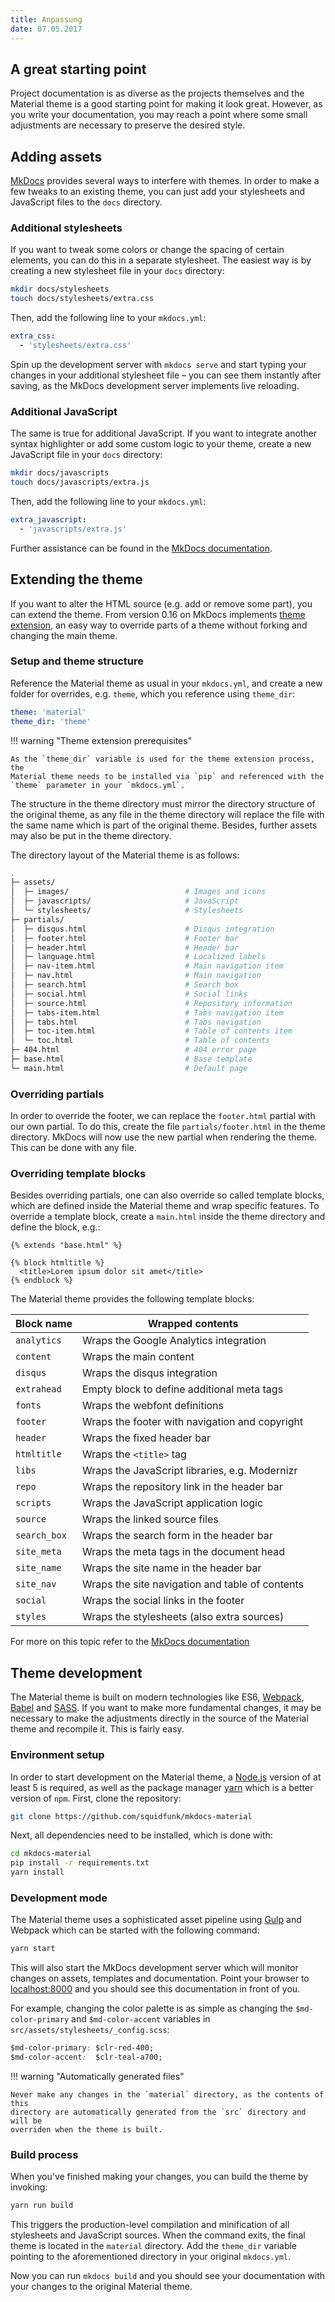 ```yaml
---
title: Anpassung
date: 07.05.2017
---
```

## A great starting point

Project documentation is as diverse as the projects themselves and the Material
theme is a good starting point for making it look great. However, as you write
your documentation, you may reach a point where some small adjustments are
necessary to preserve the desired style.

## Adding assets

[MkDocs][1] provides several ways to interfere with themes. In order to make a
few tweaks to an existing theme, you can just add your stylesheets and
JavaScript files to the `docs` directory.

  [1]: http://www.mkdocs.org

### Additional stylesheets

If you want to tweak some colors or change the spacing of certain elements,
you can do this in a separate stylesheet. The easiest way is by creating a
new stylesheet file in your `docs` directory:

``` sh
mkdir docs/stylesheets
touch docs/stylesheets/extra.css
```

Then, add the following line to your `mkdocs.yml`:

``` yaml
extra_css:
  - 'stylesheets/extra.css'
```

Spin up the development server with `mkdocs serve` and start typing your
changes in your additional stylesheet file – you can see them instantly after
saving, as the MkDocs development server implements live reloading.

### Additional JavaScript

The same is true for additional JavaScript. If you want to integrate another
syntax highlighter or add some custom logic to your theme, create a new
JavaScript file in your `docs` directory:

``` sh
mkdir docs/javascripts
touch docs/javascripts/extra.js
```

Then, add the following line to your `mkdocs.yml`:

``` yaml
extra_javascript:
  - 'javascripts/extra.js'
```

Further assistance can be found in the [MkDocs documentation][2].

  [2]: http://www.mkdocs.org/user-guide/styling-your-docs/#customizing-a-theme

## Extending the theme

If you want to alter the HTML source (e.g. add or remove some part), you can
extend the theme. From version 0.16 on MkDocs implements [theme extension][3],
an easy way to override parts of a theme without forking and changing the
main theme.

  [3]: http://www.mkdocs.org/user-guide/styling-your-docs/#using-the-theme_dir

### Setup and theme structure

Reference the Material theme as usual in your `mkdocs.yml`, and create a
new folder for overrides, e.g. `theme`, which you reference using `theme_dir`:

``` yaml
theme: 'material'
theme_dir: 'theme'
```

!!! warning "Theme extension prerequisites"

    As the `theme_dir` variable is used for the theme extension process, the
    Material theme needs to be installed via `pip` and referenced with the
    `theme` parameter in your `mkdocs.yml`.

The structure in the theme directory must mirror the directory structure of the
original theme, as any file in the theme directory will replace the file with
the same name which is part of the original theme. Besides, further assets
may also be put in the theme directory.

The directory layout of the Material theme is as follows:

``` sh
.
├─ assets/
│  ├─ images/                          # Images and icons
│  ├─ javascripts/                     # JavaScript
│  └─ stylesheets/                     # Stylesheets
├─ partials/
│  ├─ disqus.html                      # Disqus integration
│  ├─ footer.html                      # Footer bar
│  ├─ header.html                      # Header bar
│  ├─ language.html                    # Localized labels
│  ├─ nav-item.html                    # Main navigation item
│  ├─ nav.html                         # Main navigation
│  ├─ search.html                      # Search box
│  ├─ social.html                      # Social links
│  ├─ source.html                      # Repository information
│  ├─ tabs-item.html                   # Tabs navigation item
│  ├─ tabs.html                        # Tabs navigation
│  ├─ toc-item.html                    # Table of contents item
│  └─ toc.html                         # Table of contents
├─ 404.html                            # 404 error page
├─ base.html                           # Base template
└─ main.html                           # Default page
```

### Overriding partials

In order to override the footer, we can replace the `footer.html` partial with
our own partial. To do this, create the file `partials/footer.html` in the
theme directory. MkDocs will now use the new partial when rendering the theme.
This can be done with any file.

### Overriding template blocks

Besides overriding partials, one can also override so called template blocks,
which are defined inside the Material theme and wrap specific features. To
override a template block, create a `main.html` inside the theme directory and
define the block, e.g.:

``` jinja
{% extends "base.html" %}

{% block htmltitle %}
  <title>Lorem ipsum dolor sit amet</title>
{% endblock %}
```

The Material theme provides the following template blocks:

| Block name   | Wrapped contents                                |
| ------------ | ----------------------------------------------- |
| `analytics`  | Wraps the Google Analytics integration          |
| `content`    | Wraps the main content                          |
| `disqus`     | Wraps the disqus integration                    |
| `extrahead`  | Empty block to define additional meta tags      |
| `fonts`      | Wraps the webfont definitions                   |
| `footer`     | Wraps the footer with navigation and copyright  |
| `header`     | Wraps the fixed header bar                      |
| `htmltitle`  | Wraps the `<title>` tag                         |
| `libs`       | Wraps the JavaScript libraries, e.g. Modernizr  |
| `repo`       | Wraps the repository link in the header bar     |
| `scripts`    | Wraps the JavaScript application logic          |
| `source`     | Wraps the linked source files                   |
| `search_box` | Wraps the search form in the header bar         |
| `site_meta`  | Wraps the meta tags in the document head        |
| `site_name`  | Wraps the site name in the header bar           |
| `site_nav`   | Wraps the site navigation and table of contents |
| `social`     | Wraps the social links in the footer            |
| `styles`     | Wraps the stylesheets (also extra sources)      |

For more on this topic refer to the [MkDocs documentation][4]

  [4]: http://www.mkdocs.org/user-guide/styling-your-docs/#overriding-template-blocks

## Theme development

The Material theme is built on modern technologies like ES6, [Webpack][5],
[Babel][6] and [SASS][7]. If you want to make more fundamental changes, it may
be necessary to make the adjustments directly in the source of the Material
theme and recompile it. This is fairly easy.

  [5]: https://webpack.github.io/
  [6]: https://babeljs.io
  [7]: http://sass-lang.com

### Environment setup

In order to start development on the Material theme, a [Node.js][8] version of
at least 5 is required, as well as the package manager [yarn][9] which is a
better version of `npm`. First, clone the repository:

``` sh
git clone https://github.com/squidfunk/mkdocs-material
```

Next, all dependencies need to be installed, which is done with:

``` sh
cd mkdocs-material
pip install -r requirements.txt
yarn install
```

  [8]: https://nodejs.org
  [9]: https://yarnpkg.com/

### Development mode

The Material theme uses a sophisticated asset pipeline using [Gulp][10] and
Webpack which can be started with the following command:

``` sh
yarn start
```

This will also start the MkDocs development server which will monitor changes
on assets, templates and documentation. Point your browser to
[localhost:8000][11] and you should see this documentation in front of you.

For example, changing the color palette is as simple as changing the
`$md-color-primary` and `$md-color-accent` variables in
`src/assets/stylesheets/_config.scss`:

``` css
$md-color-primary: $clr-red-400;
$md-color-accent:  $clr-teal-a700;
```

!!! warning "Automatically generated files"

    Never make any changes in the `material` directory, as the contents of this
    directory are automatically generated from the `src` directory and will be
    overriden when the theme is built.

  [10]: http://gulpjs.com
  [11]: http://localhost:8000

### Build process

When you've finished making your changes, you can build the theme by invoking:

``` sh
yarn run build
```

This triggers the production-level compilation and minification of all
stylesheets and JavaScript sources. When the command exits, the final theme is
located in the `material` directory. Add the `theme_dir` variable pointing to
the aforementioned directory in your original `mkdocs.yml`.

Now you can run `mkdocs build` and you should see your documentation with your
changes to the original Material theme.


